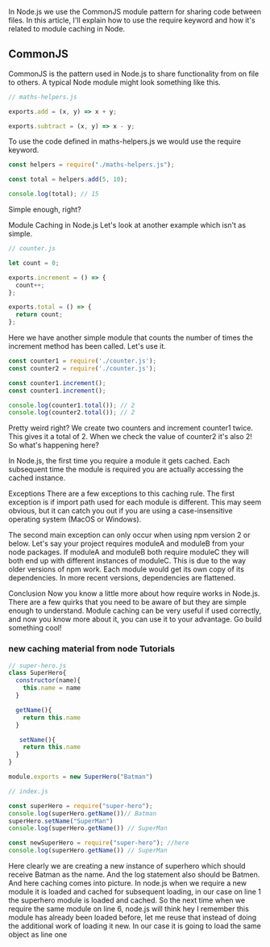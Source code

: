 In Node.js we use the CommonJS module pattern for sharing code between files. In this article, I'll explain how to use the require keyword and how it's related to module caching in Node.

## CommonJS
CommonJS is the pattern used in Node.js to share functionality from on file to others. A typical Node module might look something like this.

```js
// maths-helpers.js

exports.add = (x, y) => x + y;

exports.subtract = (x, y) => x - y;
```
To use the code defined in maths-helpers.js we would use the require keyword.

```js
const helpers = require("./maths-helpers.js");

const total = helpers.add(5, 10);

console.log(total); // 15
```

Simple enough, right?

Module Caching in Node.js
Let's look at another example which isn't as simple.

```js
// counter.js

let count = 0;

exports.increment = () => {
  count++;
};

exports.total = () => {
  return count;
};
```

Here we have another simple module that counts the number of times the increment method has been called. Let's use it.

```js
const counter1 = require('./counter.js');
const counter2 = require('./counter.js');

const counter1.increment();
const counter1.increment();

console.log(counter1.total()); // 2
console.log(counter2.total()); // 2
```

Pretty weird right? We create two counters and increment counter1 twice. This gives it a total of 2. When we check the value of counter2 it's also 2! So what's happening here?

In Node.js, the first time you require a module it gets cached. Each subsequent time the module is required you are actually accessing the cached instance.

Exceptions
There are a few exceptions to this caching rule. The first exception is if import path used for each module is different. This may seem obvious, but it can catch you out if you are using a case-insensitive operating system (MacOS or Windows).

The second main exception can only occur when using npm version 2 or below. Let's say your project requires moduleA and moduleB from your node packages. If moduleA and moduleB both require moduleC they will both end up with different instances of moduleC. This is due to the way older versions of npm work. Each module would get its own copy of its dependencies. In more recent versions, dependencies are flattened.

Conclusion
Now you know a little more about how require works in Node.js. There are a few quirks that you need to be aware of but they are simple enough to understand. Module caching can be very useful if used correctly, and now you know more about it, you can use it to your advantage. Go build something cool!


### new caching material from node Tutorials
```js
// super-hero.js
class SuperHero{
  constructor(name){
    this.name = name
  }

  getName(){
    return this.name
  }

   setName(){
    return this.name
  }
}

module.exports = new SuperHero("Batman")

// index.js

const superHero = require("super-hero");
console.log(superHero.getName())// Batman
superHero.setName("SuperMan")
console.log(superHero.getName()) // SuperMan

const newSuperHero = require("super-hero"); //here
console.log(superHero.getName()) // SuperMan
```

Here clearly we are creating a new instance of superhero which should receive Batman as the name.
And the log statement also should be Batmen. And here caching comes into picture.
In node.js when we require a new module it is loaded and cached for subsequent loading, in our case on line 1 the superhero module is loaded and cached.
So the next time when we require the same module on line 6, node.js will think hey I remember this module has already been loaded before, let me reuse that instead of doing the additional work of loading it new.
In our case it is going to load the same object as line one